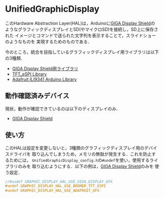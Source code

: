 # UnifiedGraphicDisplay

このHardware Abstraction Layer(HAL)は，Arduinoに[GIGA Display Shield][GigaDisplayShield]の
ようなグラフィックディスプレイとSD(やマイクロSD)を接続し，SD上に保存された
イメージとコマンドで送られた文字列を表示することで，スライドショーのようなものを
実現するためのものである．

今のところ，統合を目指しているグラフィックディスプレイ用ライブラリは以下の3種類．
- [GIGA Display Shield用ライブラリ][Arduino_GigaDisplay_GFX]
- [TFT_eSPI Library][TFT_eSPI]
- [Adafruit ILI9341 Arduino Library][ILI9341Lib]

## 動作確認済みデバイス
現状，動作が確認できているのは以下のディスプレイのみ．
- [GIGA Display Shield][GigaDisplayShield]

## 使い方
このHALは設定を変更しないと，3種類のグラフィックディスプレイ用のデバイスドライバを
取り込んでしまうため，メモリの無駄が発生する．これを防止するためには，
```UnifiedGraphicDisplay_config.h```の```#undef```を使い，使用するライブラリのみを
取り込むようにする．以下の例は，[GIGA Display Shield][GigaDisplayShield]のみを
使う設定．

```C:UnifiedGraphicDisplay_config.h
//#undef GRAPHIC_DISPLAY_HAL_USE_GIGA_DISPLAY_GFX
#undef GRAPHIC_DISPLAY_HAL_USE_BODMER_TFT_ESPI
#undef GRAPHIC_DISPLAY_HAL_USE_ADAFRUIT_GFX
```


<!-- 以下は，外部リンクの定義 
- Adafruit Unified Sensor Driver - [https://github.com/adafruit/Adafruit_Sensor][AdafruitUSD]
-->


<!-- Arduino_GigaDisplay_GFX Library -->
[Arduino_GigaDisplay_GFX]:https://github.com/arduino-libraries/Arduino_GigaDisplay_GFX
<!-- GIGA Display Shield -->
[GigaDisplayShield]:https://docs.arduino.cc/hardware/giga-display-shield/
<!-- Adafruit ILI9341 Arduino Library -->
[ILI9341Lib]:https://github.com/adafruit/Adafruit_ILI9341
<!-- TFT_eSPI Library -->
[TFT_eSPI]:https://github.com/Bodmer/TFT_eSPI


<!-- 以下は，外部リンクの定義 -->
[GroveBarometerSensorBMP180]:http://wiki.seeedstudio.com/Grove-Barometer_Sensor-BMP180/
[Grove]:https://www.seeedstudio.io/category/Grove-c-1003.html
[SeedStudio]:https://www.seeedstudio.io/
[AdafruitUSD]:https://github.com/adafruit/Adafruit_Sensor
[shield]:https://www.seeedstudio.com/Base-Shield-V2-p-1378.html
[M0Pro]:https://store.arduino.cc/usa/arduino-m0-pro
[Due]:https://store.arduino.cc/usa/arduino-due
[Uno]:https://store.arduino.cc/usa/arduino-uno-rev3
[UnoWiFi]:https://store.arduino.cc/usa/arduino-uno-wifi-rev2
[Mega]:https://store.arduino.cc/usa/arduino-mega-2560-rev3
[LeonardoEth]:https://store.arduino.cc/usa/arduino-leonardo-eth
[ProMini]:https://www.sparkfun.com/products/11114
[ESPrDev]:https://www.switch-science.com/catalog/2652/
[ESPrDevShield]:https://www.switch-science.com/catalog/2811/
[ESPrOne]:https://www.switch-science.com/catalog/2620/
[ESPrOne32]:https://www.switch-science.com/catalog/3555/
[Grove]:https://www.seeedstudio.io/category/Grove-c-1003.html
[SeedStudio]:https://www.seeedstudio.io/
[Arduino]:http://https://www.arduino.cc/
[Sparkfun]:https://www.sparkfun.com/
[SwitchScience]:https://www.switch-science.com/
[AusExGrove3AxisDigitalAccelerometer1_5g]:http://wiki.seeedstudio.com/Grove-3-Axis_Digital_Accelerometer-1.5g/
[AusExGrove3AxisDigitalAccelerometer16g]:http://wiki.seeedstudio.com/Grove-3-Axis_Digital_Accelerometer-16g/
[AusExGrove3AxisDigitalGyro]:http://wiki.seeedstudio.com/Grove-3-Axis_Digital_Gyro/
[AusExGroveI2cTouchSensor]:http://wiki.seeedstudio.com/Grove-I2C_Touch_Sensor/
[AusExGroveAnalog1AxisGyro]:http://wiki.seeedstudio.com/Grove-Single_Axis_Analog_Gyro/
[AusExGroveAnalogCurrentSensor]:http://wiki.seeedstudio.com/Grove-Electricity_Sensor/
[AusExGroveAnalogTemperatureSensor]:http://wiki.seeedstudio.com/Grove-Temperature_Sensor_V1.2/
[AusExGroveGsr]:http://wiki.seeedstudio.com/Grove-GSR_Sensor/
[AusExGroveRotaryAngleSensor]:http://wiki.seeedstudio.com/Grove-Rotary_Angle_Sensor/
[AusExGroveSimpleLight]:http://wiki.seeedstudio.com/Grove-Light_Sensor/
[AusExGroveSimpleMoisture]:http://wiki.seeedstudio.com/Grove-Moisture_Sensor/
[AusExGroveSimpleSound]:http://wiki.seeedstudio.com/Grove-Loudness_Sensor/
[AusExDigitalSwitch]:http://wiki.seeedstudio.com/Grove-Switch-P/
[AusExGroveDustSensor]:http://wiki.seeedstudio.com/Grove-Dust_Sensor/
[AusExGroveInfraredDistanceSensor]:http://wiki.seeedstudio.com/Grove-IR_Distance_Interrupter_v1.2/
[AusExGroveInfraredReflectiveSensor]:http://wiki.seeedstudio.com/Grove-Infrared_Reflective_Sensor/
[AusExGroveTouchSensor]:http://wiki.seeedstudio.com/Grove-Touch_Sensor/
[AusExGroveUltrasonicRanger]:http://wiki.seeedstudio.com/Grove-Ultrasonic_Ranger/
[AusExGroveWaterSensor]:http://wiki.seeedstudio.com/Grove-Water_Sensor/
[AusExGrovePirSensor]:http://wiki.seeedstudio.com/Grove-PIR_Motion_Sensor/


<!--- コメント
[Adafruit Unified Sensor Driver][AdafruitUSD]
[Groveシールド][shield]
[Arduino M0 Pro][M0Pro]
[Arduino Due][Due]
[Arduino Uno R3][Uno]
[Arduino Mega2560 R3][Mega]
[Arduino Leonardo Ethernet][LeonardoEth]
[Arduino Pro mini 328 - 3.3V/8MHz][ProMini]
[ESpr one][ESPrOne]
[ESPr one 32][ESPrOne32]
[Grove][Grove]
[Seed Studio][SeedStudio]
[Arduino][Arduino]
[Sparkfun][Sparkfun]
[スイッチサイエンス][SwitchScience]
--->
